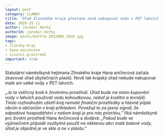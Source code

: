 ```yaml
---
layout: post
category: CLANKY
title: 'Úřad Zlínského kraje přestane nově nakupovat vodu v PET lahvích'
date: 2020-25-11
author: Jaromír Horký
authorId: jaromir.horky
image: posts/bottle-2032980_1920.jpg
tags: 
- zlinsky-kraj
- hana-ancincova
- zivotni-prostredi
important: true
---
```

Statutární náměstkyně hejtmana Zlínského kraje Hana ančincová začala zbavovat úřad zbytečných plastů. Nově tak krajský úřad nebude nakupovat malé ani velké vody v PET lahvích.

*„Je to vstřícný krok k životnímu prostředí. Úřad bude na místo kupování vody v lahvích používat vodu kohoutkovou, neboť je kvalitní a levnější. Tímto rozhodnutím ušetří kraj nemalé finanční prostředky a hlavně půjde obcím a občanům v kraji příkladem. Považuji to za jasný signál, že odpadové hospodářství v našem kraji je pro nás prioritou,”* říká náměstkyně pro životní prostředí Hana Ančincová a dodává: *„Pokud bude ve výjimečném případě nezbytné použít na některou akci malé balené vody, úřad je objedná je ve skle a ne v plastu.”*

